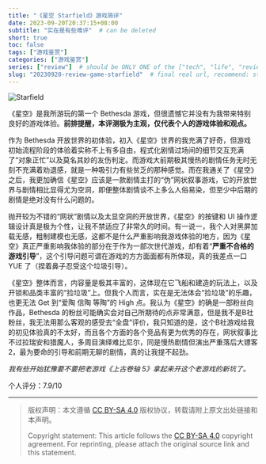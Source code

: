 ```yaml
---
title: "《星空 Starfield》游戏简评"
date: 2023-09-20T20:37:15+08:00
subtitle: "实在是有些难评"  # can be deleted
short: true
toc: false
tags: ["游戏鉴赏"]
categories: ["游戏鉴赏"]
series: ["review"]  # should be ONLY ONE of the ["tech", "life", "review"]
slug: "20230920-review-game-starfield"  # final real url, recommend: start by date, follow lower case words with hyphen splitter. E.g., `20230316-text-title`
---
```


![Starfield](/img/posts/20230920-sf.png "Starfield")

《星空》是我所游玩的第一个 Bethesda 游戏，但很遗憾它并没有为我带来特别良好的游戏体验。**前排提醒，本评测极为主观，仅代表个人的游戏体验和观点。**

作为 Bethesda 开放世界的初体验，初入《星空》世界的我充满了好奇，但游戏初始流程阶段的体验着实称不上有多自由，程式化剧情过场间的细节交互充满了“对象正忙”以及莫名其妙的友伤判定。而游戏大前期极其慢热的剧情任务无时无刻不充满着劝退感，就是一种吸引力有些贫乏的那种感觉。而在我通关了《星空》之后，我更加确信《星空》应该是一款剧情主打的“伪”网状叙事游戏，它的开放世界与剧情相比显得尤为空洞，即便整体剧情谈不上多么人俗易染，但至少中后期的剧情是绝对没有什么问题的。

抛开较为不错的“网状”剧情以及太显空洞的开放世界，《星空》的按键和 UI 操作逻辑设计真是极为个性，让我不禁适应了非常久的时间。有一说一，我个人对黑屏加载无感，粗制建模也无感，这都不是什么严重影响我游戏体验的地方，因为《星空》真正严重影响我体验的部分在于作为一部次世代游戏，却有着“**严重不合格的游戏引导**”，这个引导问题可谓在游戏的方方面面都有所体现，真的我差点一口 YUE 了（捏着鼻子忍受这个垃圾引导）。

《星空》整体而言，内容量是极其丰富的，这体现在它飞船和建造的玩法上，以及开锁和品类丰富的“捡垃圾”上。但我个人而言，实在是无法体会“捡垃圾”的乐趣，也更无法 Get 到“爱陶 信陶 等陶”的 High 点。我认为《星空》的确是一部粉丝向作品，Bethesda 的粉丝可能确实会对自己所期待的点非常满意，但是我不是B社粉丝，我无法用那么客观的感受去“全盘”评价，我只知道的是，这个B社游戏给我的初见体验真的不太好，而且各个方面的各个竞品有更为优秀的存在，网状叙事比不过拉瑞安和猎魔人，多周目演绎难比尼尔，同是慢热剧情但演出严重落后大镖客2，最为要命的引导和前期无聊的剧情，真的让我提不起劲。

*我有些开始犹豫要不要把老游戏《上古卷轴 5》拿起来开这个老游戏的新坑了。*

个人评分：7.9/10

---

> 版权声明：本文遵循 [CC BY-SA 4.0](https://creativecommons.org/licenses/by-sa/4.0/deed.zh) 版权协议，转载请附上原文出处链接和本声明。
>
> Copyright statement: This article follows the [CC BY-SA 4.0](https://creativecommons.org/licenses/by-sa/4.0/deed.en) copyright agreement. For reprinting, please attach the original source link and this statement.
